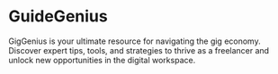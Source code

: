 # GuideGenius
GigGenius is your ultimate resource for navigating the gig economy. Discover expert tips, tools, and strategies to thrive as a freelancer and unlock new opportunities in the digital workspace.
